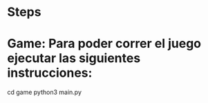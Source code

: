 # Steps

# Game: Para poder correr el juego ejecutar las siguientes instrucciones:
cd game
python3 main.py

